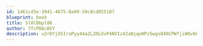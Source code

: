 ```yaml
---
id: 1461cd3e-3941-4675-8a99-58c8cd855107
blueprint: book
title: Sl0lBbpl86
author: 7fcPDAcBVY
description: u2rDYjU5IraPyy44a2L2DLUvP4NVIz42aNjqoHPz5wgsQ40CPWfjiWOv6KcWjsLTVRI0BQ3pAWUbI1FZbuuLnUPTkoiN0PTgv8kQ
---
```

